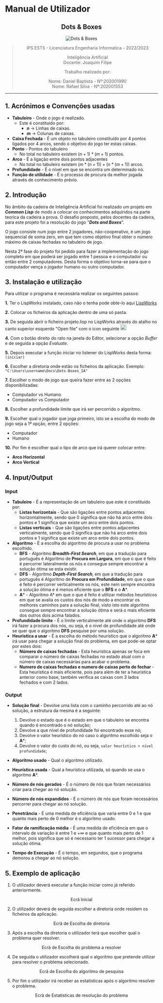 <script type="text/javascript" src="http://cdn.mathjax.org/mathjax/latest/MathJax.js?config=TeX-AMS-MML_HTMLorMML"></script>
<script type="text/x-mathjax-config">
  MathJax.Hub.Config({ tex2jax: {inlineMath: [['$', '$']]}, messageStyle: "none" });
</script>

# Manual de Utilizador

<center>

## **Dots & Boxes**

![Dots & Boxes](Dots%26Boxes.png)

>IPS ESTS - Licenciatura Engenharia Informatica - 2022/2023
>
>Inteligência Artificial
>\
>Docente: Joaquim Filipe
>
>Trabalho realizado por:
>
>Nome: Daniel Baptista - Nº:202001990
>\
>Nome: Rafael Silva - Nº:202001553
>

</center>

---
<div style="page-break-after: always; break-after: page;"></div>

## 1. Acrónimos e Convenções usadas

* **Tabuleiro** - Onde o jogo é realizado.
  * Este é constituido por:
    * **$n$** -> Linhas de caixas.
    * **$m$** -> Colunas de caixas.
* **Caixa Fechada** - É um objeto no tabuleiro constituído por 4 pontos ligados por 4 arcos, sendo o objetivo do jogo ter estas caixas.
* **Ponto** - Pontos do tabuleiro
  * No total no tabuleiro existem $(n + 1) * (m + 1)$ pontos.
* **Arco** - É a ligação entre dois pontos adjacentes
  * No total no tabuleiro existem $(m *(n + 1)) + (n* (m + 1))$ arcos.
* **Profundidade** - É o nível em que se encontra um determinado nó.
* **Função de utilidade** - É o processo de procura da melhor jogada através de conhecimento prévio.

## 2. Introdução

No âmbito da cadeira de Inteligência Artificial foi realizado um projeto em **_Common Lisp_** de modo a colocar os conhecimentos adquiridos na parte teorica da cadeira a prova. O desafio proposto, pelos docentes da cadeira, para este projeto foi a resolução do jogo "**_Dots and Boxes_**".

O jogo consiste num jogo entre 2 jogadores, não-cooperativo, é um jogo sequencial de soma zero, em que tem como objetivo final obter o número máximo de caixas fechadas no tabuleiro de jogo.

Nesta 2ª fase do projeto foi pedido para fazer a implementação do jogo completo em que poderá ser jogado entre 1 pessoa e o computador ou então entre 2 computadores. Desta forma o objetivo torna-se para que o computador vença o jogador humano ou outro computador.

## 3. Instalação e utilização

Para utilizar o programa é necessária realizar os seguintes passos:

**1.** Ter o LispWorks instalado, caso não o tenha pode obte-lo aqui [LispWorks](http://wwwlispworkscomdownloadsindex.html)

**2.** Colocar os ficheiros da aplicação dentro de uma só pasta.

**3.** De seguida abrir o ficheiro projeto.lisp no LispWorks através do atalho no canto superior esquerdo "Open file" com o icon seguinte <img src="Open_file_icon.jpg" width="20" height="20">

**4.** Com o botão direito do rato na janela do Editor, selecionar a opção _Buffer_ e de seguida a opção _Evaluate_.

**5.** Depois executar a função iniciar no listener do LispWorks desta forma: ```(iniciar)```

**6.** Escolher a diretoria onde estão os ficheiros da aplicação. Exemplo: ```"C:\Users\username\Docs\Dots-Boxes_IA"```

**7.** Escolher o modo de jogo que queira fazer entre as 2 opções disponibilizadas:

* Computador vs Humano
* Computador vs Computador

**8.** Escolher a profundidade limite que irá ser percorrido o algoritmo.

**9.** Escolher qual o jogador que joga primeiro, isto se a escolha do modo de jogo seja a 1ª opção, entre 2 opções:

* Computador
* Humano

**10.** Por fim é escolher qual o tipo de arco que irá querer colocar entre:

* **Arco Horizontal**
* **Arco Vertical**

## 4. Input/Output  

### **Input**

* **Tabuleiro** - É a representação de um tabuleiro que este é constituido por:
  * **Listas horizontais** - Que são ligações entre pontos adjacentes horizontalmente, sendo que 0 significa que não há arco entre dois pontos e 1 significa que existe um arco entre dois pontos.
  * **Listas verticais** - Que são ligações entre pontos adjacentes verticalmente, sendo que 0 significa que não há arco entre dois pontos e 1 significa que existe um arco entre dois pontos.
* **Algoritmo** - É a escolha do algoritmo de procura a usar no problema escolhido.
  * **BFS** - Algoritmo **_Breadth-First Search_**, em que a tradução para português é Algoritmo de **Procura em Largura**, em que o que é feito é percorrer lateralmente os nós e consegue sempre encontrar a solução ótima se esta existir.
  * **DFS** - Algoritmo **_Depth-First Search_**, em que a tradução para português é Algoritmo de **Procura em Profundidade**, em que o que é feito é percorrer verticalmente os nós, este nem sempre encontra a solução ótima e é menos eficiente que o **BFS** e o **A***.
  * **A*** - Algoritmo A* em que o que é feito é utilizar métodos heurísticos em que se avalia os custos dos nós de modo a encontrar os melhores caminhos para a solução final, visto isto este algoritmo consegue sempre encontrar a solução ótima e será o mais eficiente dos outros dois acima falados.
* **Profundidade limite** - É o limite verticalmente até onde o algoritmo **DFS** irá fazer a procura dos nós, ou seja, é o nivel de profundidade até onde se quer que o algoritmo **DFS** pesquise por uma solução.
* **Heuristica a usar** - É a escolha do método heurístico que o algoritmo **A*** irá usar para chegar a solução final do problema, em que pode-se optar por estes dois:
  * **Número de caixas fechadas** - Esta heurística apenas se foca em comparar o número de caixas fechadas no estado atual com o número de caixas necessárias para acabar o problema.
  * **Numero de caixas fechadas e numero de caixas perto de fechar** - Esta heurística é mais eficiente, pois para além de ter a heurística anterior como base, também verifica as caixas com 3 lados fechados e com 2 lados.

### **Output**

* **Solução final** - Devolve uma lista com o caminho percorrido até ao nó solução, a estrutura da mesma é a seguinte:

  1. Devolve o estado que é o estado em que o tabuleiro se encontra quando é encontrado o nó solução;
  2. Devolve a que nível de profundidade foi encontrado esse nó;
  3. Devolve o valor heurístico do nó caso o algoritmo escolhido seja o **A***;
  4. Devolve o valor do custo do nó, ou seja, ```valor heurístico + nível profundidade```;
* **Algoritmo usado** - Qual o algoritmo utilizado.
* **Heurística usada** - Qual a heurística utilizada, só quando se usa o algoritmo **A***.
* **Número de nós gerados** - É o número de nós que foram necessários criar para chegar ao nó solução.
* **Número de nós expandidos** - É o número de nós que foram necessários percorrer para chegar ao nó solução.
* **Penetrância** - É uma medida de eficiência que varia entre 0 e 1 e que quanto mais perto de 0 melhor é o algoritmo usado.
* **Fator de ramificação média** - É uma medida de eficiência em que o intervalo de variação é entre 1 e $+\infty$ e que quanto mais perto de 1 melhor, pois significa que só é necessario ter 1 sucessor para chegar a solução ótima.
* **Tempo de Execução** - É o tempo, em segundos, que o programa demorou a chegar ao nó solução.

## 5. Exemplo de aplicação

1. O utilizador deverá executar a função iniciar como já referido anteriormente.

<center>
  <figure>
    <img src="">
       <figcaption> Ecrã Inicial </figcaption>
  </figure>
</center>

2. O utilizador deverá de seguida escolher a diretoria onde residem os ficheiros da aplicação.

<center>
  <figure>
    <img src="">
       <figcaption> Ecrã de Escolha de diretoria </figcaption>
  </figure>
</center>

3. Após a escolha da diretoria o utilizador terá que escolher qual o problema quer resolver.

<center>
  <figure>
    <img src="">
       <figcaption> Ecrã de Escolha do problema a resolver </figcaption>
  </figure>
</center>

4. De seguida o utilizador escolherá qual o algoritmo que pretende utilizar para resolver o problema selecionado.

<center>
  <figure>
    <img src="">
       <figcaption> Ecrã de Escolha do algoritmo de pesquisa </figcaption>
  </figure>
</center>

5. Por fim o utilizador irá receber as estatisticas após o algoritmo resolver o problema.

<center>
  <figure>
    <img src="">
       <figcaption> Ecrã de Estatisticas de resolução do problema </figcaption>
  </figure>
</center>
